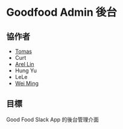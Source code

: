 # Goodfood Admin 後台

## 協作者

* [Tomas](https://github.com/horsekitlin)
* Curt
* [Arel Lin](https://github.com/godlike0108)
* Hung Yu
* LeLe
* [Wei Ming](https://github.com/Akira543152)

## 目標

Good Food Slack App 的後台管理介面

